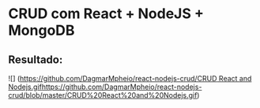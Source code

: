 # CRUD com React + NodeJS + MongoDB

## Resultado: 
![] ([https://github.com/DagmarMpheio/react-nodejs-crud/CRUD React and Nodejs.gif](https://github.com/DagmarMpheio/react-nodejs-crud/blob/master/CRUD%20React%20and%20Nodejs.gif)https://github.com/DagmarMpheio/react-nodejs-crud/blob/master/CRUD%20React%20and%20Nodejs.gif)
